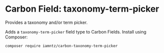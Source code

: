 # Carbon Field: taxonomy-term-picker

Provides a taxonomy and/or term picker.

Adds a `taxonomy-term-picker` field type to Carbon Fields. Install using Composer:

```cli
composer require iamntz/carbon-taxonomy-term-picker
```
